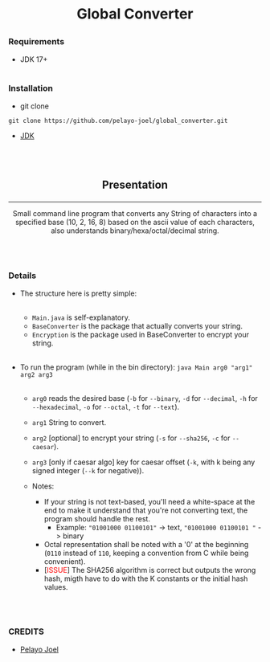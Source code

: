 # <p align="center">**Global Converter**</p>



### __Requirements__


- JDK 17+
<br></br>


### Installation

- git clone
```
git clone https://github.com/pelayo-joel/global_converter.git
```

- [JDK](https://www.oracle.com/fr/java/technologies/downloads/)

<br></br>


## <p align="center">**Presentation**</p>
---


<p align="center">Small command line program that converts any String of characters into a specified base (10, 2, 16, 8) based on the ascii value of each characters, also understands binary/hexa/octal/decimal string.</p>
<br></br>

### **Details**
- The structure here is pretty simple:
<br></br>

    - ``Main.java`` is self-explanatory.
    - ``BaseConverter`` is the package that actually converts your string.
    - ``Encryption`` is the package used in BaseConverter to encrypt your string.
<br></br>
- To run the program (while in the bin directory): ``java Main arg0 "arg1" arg2 arg3``
<br></br>
    - ``arg0`` reads the desired base (``-b`` for ``--binary``, ``-d`` for ``--decimal``, ``-h`` for ``--hexadecimal``, ``-o`` for ``--octal``, ``-t`` for ``--text``).
    - ``arg1`` String to convert.
    - ``arg2`` [optional] to encrypt your string (``-s`` for ``--sha256``, ``-c`` for ``--caesar``).
    - ``arg3`` [only if caesar algo] key for caesar offset (``-k``, with k being any signed integer (``--k`` for negative)).

    - Notes: 
        - If your string is not text-based, you'll need a white-space at the end to make it understand that you're not converting text, the program should handle the rest.
            - Example: ``"01001000 01100101"`` -> text, ``"01001000 01100101 "`` -> binary
        - Octal representation shall be noted with a '0' at the beginning (``0110`` instead of ``110``, keeping a convention from C while being convenient).
        - [<span style="color: red">ISSUE</span>] The SHA256 algorithm is correct but outputs the wrong hash, migth have to do with the K constants or the initial hash values.

<br></br>
### **CREDITS** 

- [Pelayo Joel](https://github.com/pelayo-joel)

